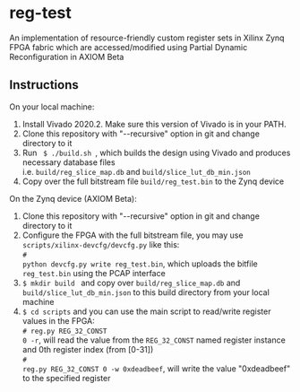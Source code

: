 # reg-test
An implementation of resource-friendly custom register sets in Xilinx Zynq FPGA fabric which are accessed/modified using Partial Dynamic Reconfiguration in AXIOM Beta

## Instructions

On your local machine:
1. Install Vivado 2020.2. Make sure this version of Vivado is in your PATH.
2. Clone this repository with "--recursive" option in git and change directory to it
3. Run <code> $ ./build.sh </code>, which builds the design using Vivado and produces necessary database files
<br>i.e. <code>build/reg_slice_map.db</code> and <code>build/slice_lut_db_min.json</code>
4. Copy over the full bitstream file <code>build/reg_test.bin</code> to the Zynq device

On the Zynq device (AXIOM Beta):
1. Clone this repository with "--recursive" option in git and change directory to it
2. Configure the FPGA with the full bitstream file, you may use <code>scripts/xilinx-devcfg/devcfg.py</code> like this:
<br><code># python devcfg.py write reg_test.bin</code>, which uploads the bitfile <code>reg_test.bin</code> using the PCAP interface
3. <code>$ mkdir build </code> and copy over <code>build/reg_slice_map.db</code> and <code>build/slice_lut_db_min.json</code> to this build directory from your local machine
4. <code>$ cd scripts</code> and you can use the main script to read/write register values in the FPGA:
<br><code># reg.py REG_32_CONST 0 -r</code>, will read the value from the <code>REG_32_CONST</code> named register instance and 0th register index (from [0-31])
<br><code># reg.py REG_32_CONST 0 -w 0xdeadbeef</code>, will write the value "0xdeadbeef" to the specified register




